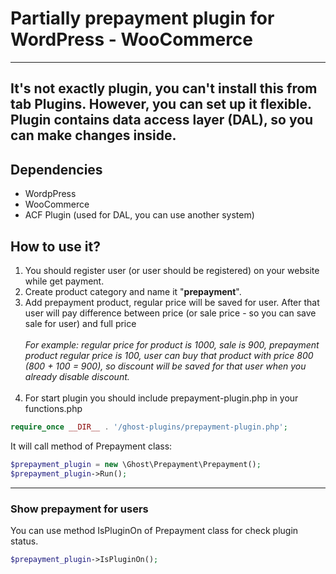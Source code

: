 # Partially prepayment plugin for WordPress - WooCommerce
___
It's not exactly plugin, you can't install this from tab Plugins.
However, you can set up it flexible. Plugin contains data access layer (DAL),
so you can make changes  inside.
---
## Dependencies
- WordpPress
- WooCommerce
- ACF Plugin (used for DAL, you can use another system)
## How to use it?
1) You should register user (or user should be registered) on your website while get payment.
2) Create product category and name it "__prepayment__".
3) Add prepayment product, regular price will be saved for user. After that user will pay
difference between price (or sale price - so you can save sale for user) and full price
   <br /><br />
    _For example: regular price for product is 1000, sale is 900, prepayment product regular price
   is 100, user can buy that product with price 800 (800 + 100 = 900), so discount will be saved
   for that user when you already disable discount._
   <br /><br />
4) For start plugin you should include prepayment-plugin.php in your functions.php
```PHP
require_once __DIR__ . '/ghost-plugins/prepayment-plugin.php';
```
It will call method of Prepayment class:
```php
$prepayment_plugin = new \Ghost\Prepayment\Prepayment();
$prepayment_plugin->Run();
```
---
### Show prepayment for users
You can use method IsPluginOn of Prepayment class for check plugin status.
```php
$prepayment_plugin->IsPluginOn();
```